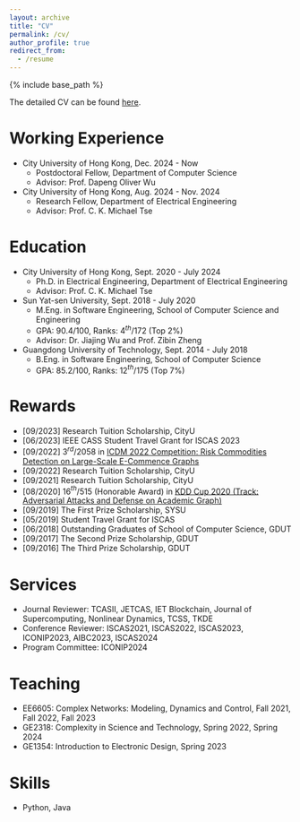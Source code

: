 ```yaml
---
layout: archive
title: "CV"
permalink: /cv/
author_profile: true
redirect_from:
  - /resume
---
```


{% include base_path %}

The detailed CV can be found [here]().

# Working Experience

- City University of Hong Kong, Dec. 2024 - Now
  - Postdoctoral Fellow, Department of Computer Science
  - Advisor: Prof. Dapeng Oliver Wu
- City University of Hong Kong, Aug. 2024 - Nov. 2024
  - Research Fellow, Department of Electrical Engineering
  - Advisor: Prof. C. K. Michael Tse

Education
======

* City University of Hong Kong,  Sept. 2020 - July 2024
  * Ph.D. in Electrical Engineering, Department of Electrical Engineering
  * Advisor: Prof. C. K. Michael Tse
* Sun Yat-sen University, Sept. 2018 - July 2020
  * M.Eng. in Software Engineering, School of Computer Science and Engineering
  * GPA: 90.4/100, Ranks: 4$^{th}$/172 (Top 2%)
  * Advisor: Dr. Jiajing Wu and Prof. Zibin Zheng
* Guangdong University of Technology, Sept. 2014 - July 2018
  * B.Eng. in Software Engineering, School of Computer Science
  * GPA: 85.2/100, Ranks: 12$^{th}$/175 (Top 7%)

# Rewards

- [09/2023] Research Tuition Scholarship, CityU
- [06/2023] IEEE CASS Student Travel Grant for ISCAS 2023
- [09/2022] 3$^{rd}$/2058 in [ICDM 2022 Competition: Risk Commodities Detection on Large-Scale E-Commence Graphs](https://tianchi.aliyun.com/competition/entrance/531976/introduction?lang=en-us)
- [09/2022] Research Tuition Scholarship, CityU
- [09/2021] Research Tuition Scholarship, CityU
- [08/2020] 16$^{th}$/515 (Honorable Award) in [KDD Cup 2020 (Track: Adversarial Attacks and Defense on Academic Graph)](https://www.biendata.xyz/competition/kddcup_2020/)
- [09/2019] The First Prize Scholarship, SYSU
- [05/2019] Student Travel Grant for ISCAS
- [06/2018] Outstanding Graduates of School of Computer Science, GDUT
- [09/2017] The Second Prize Scholarship, GDUT
- [09/2016] The Third Prize Scholarship, GDUT

Services
======

- Journal Reviewer: TCASII, JETCAS, IET Blockchain, Journal of Supercomputing, Nonlinear Dynamics, TCSS, TKDE
- Conference Reviewer: ISCAS2021, ISCAS2022, ISCAS2023, ICONIP2023, AIBC2023, ISCAS2024
- Program Committee: ICONIP2024

Teaching
======

- EE6605: Complex Networks: Modeling, Dynamics and Control, Fall 2021, Fall 2022, Fall 2023
- GE2318: Complexity in Science and Technology, Spring 2022, Spring 2024
- GE1354: Introduction to Electronic Design, Spring 2023

Skills
======

* Python, Java

